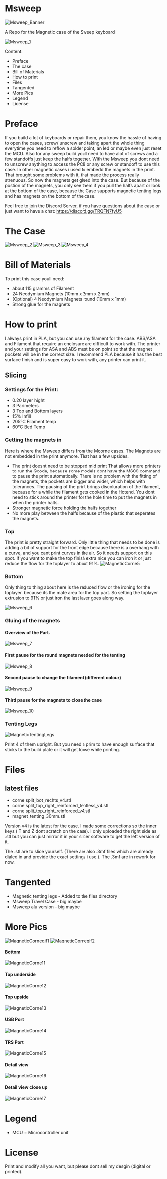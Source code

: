 # Msweep
![Msweep_Banner](https://github.com/Runningtarrens/Msweep/blob/main/pics/Msweep%20banner.JPG)

A Repo for the Magnetic case of the Sweep keyboard



![Msweep_1](https://github.com/Runningtarrens/Msweep/blob/main/pics/PXL_20230216_123414472.jpg)


Content:

* Preface
* The case
* Bill of Materials
* How to print
* Files
* Tangented
* More Pics
* Legend
* License

# Preface

If you build a lot of keyboards or repair them, you know the hassle of having to open the cases, screw/ unscrew and taking apart the whole thing everytime you need to reflow a solder point, an led or maybe even just reset the MCU. Also for any sweep build youll need to have alot of screws and a few standoffs just keep the halfs together. With the Msweep you dont need to unscrew anything to access the PCB or any screw or standoff to use this case. In other magnetic cases i used to embedd the magnets in the print. That brought some problems with it, that made the process really strenuous. So now the magnets get glued into the case. But because of the postion of the magnets, you only see them if you pull the halfs apart or look at the bottom of the case, because the Case supports magnetic tenting legs and has magnets on the bottom of the case.

Feel free to join the Discord Server, if you have questions about the case or just want to have a chat: https://discord.gg/TRQFN7fyU5


# The Case

![Msweep_2](https://github.com/Runningtarrens/Msweep/blob/main/pics/PXL_20230222_173008931.jpg)
![Msweep_3](https://github.com/Runningtarrens/Msweep/blob/main/pics/PXL_20230222_173025124.jpg)
![Msweep_4](https://github.com/Runningtarrens/Msweep/blob/main/pics/PXL_20230222_173233067.jpg)

# Bill of Materials

To print this case youll need:
* about 115 gramms of Filament
* 24 Neodymium Magnets (10mm x 2mm x 2mm)
*  (Optional) 4 Neodymium Magnets round (10mm x 1mm)
*  Strong glue for the magnets

# How to print
 
 I always print in PLA, but you can use any filament for the case. ABS/ASA and Filament that require an enclosure are difficult to work with. The printer and your settings for ASA and ABS must be on point so that the magnet pockets will be in the correct size. I recommend PLA because it has the best surface finish and is super easy to work with, any printer can print it.

## Slicing

### Settings for the Print:

* 0.20 layer hight
* 3 Parimeters
* 3 Top and Bottom layers
* 15% Infill
* 205°C Filament temp
* 60°C Bed Temp

### Getting the magnets in

Here is where the Msweep differs from the Mcorne cases. The Magnets are not embedded in the print anymore. That has a few upsides.
* The print doesnt need to be stopped mid print
  That allows more printers to run the Gcode, because some models dont have the M600 command to pause the print automatically.
  There is no problem with the fitting of the magnets, the pockets are bigger and wider, which helps with tolerances.
  The pausing of the print brings discoluration of the filament, because for a while the filament gets cooked in the Hotend.
  You dont need to stick around the printer for the hole time to put the magnets in when the printer halts.
 * Stronger magnetic force holding the halfs together
 * No more play between the halfs because of the plastic that seperates the magnets.


### Top
The print is pretty straight forward. Only little thing that needs to be done is adding a bit of support for the front edge because there is a overhang with a curve, and you cant print curves in the air. So it needs support on this spot. If you want to make the top finish extra nice you can iron it or just reduce the flow for the toplayer to about 91%.
![MagneticCorne5](https://github.com/Runningtarrens/Msweep/blob/main/pics/top%20slicer.JPG)



### Bottom

Only thing to thing about here is the reduced flow or the ironing for the toplayer. because its the mate area for the top part. So setting the toplayer extrusion to 91% or just iron the last layer goes along way.

![Msweep_6](https://github.com/Runningtarrens/Msweep/blob/main/pics/bot%20slicer.JPG)


### Gluing of the magnets



#### Overview of the Part.

![Msweep_7]()

#### First pause for the round magnets needed for the tenting

![Msweep_8]()


#### Second pause to change the filament (different colour)

![Msweep_9]()


#### Third pause for the magnets to close the case

![Msweep_10]()


### Tenting Legs

![MagneticTentingLegs]()

Print 4 of them upright. But you need a prim to have enough surface that sticks to the build plate or it will get loose while printing.




# Files

## latest files

* corne split_bot_rechts_v4.stl
* corne split_top_right_reinforced_tentless_v4.stl
* corne split_top_right_reinforced_v4.stl
* magnet_tenting_30mm.stl

Version v4 is the latest for the case. I made some corrections so the inner keys ( T and Z dont scratch on the case).
I only uploaded the right side as .stl but you can just mirror it in your slicer software to get the left version of it. 


The .stl are to slice yourself. (There are also .3mf files which are already dialed in and provide the exact settings i use.).
The .3mf are in rework for now.


# Tangented

* Magnetic tenting legs - Added to the files directory
* Msweep Travel Case - big maybe
* Msweep alu version - big maybe





# More Pics

![MagneticCornegif1]()
![MagneticCornegif2]()


#### Bottom

![MagneticCorne11]()


#### Top underside

![MagneticCorne12]()


#### Top upside

![MagneticCorne13]()


#### USB Port

![MagneticCorne14]()


#### TRS Port

![MagneticCorne15]()


#### Detail view 

![MagneticCorne16]()


#### Detail view close up

![MagneticCorne17]()


# Legend

* MCU = Microcontroller unit

# License

Print and modify all you want, but please dont sell my desgin (digital or printed).
